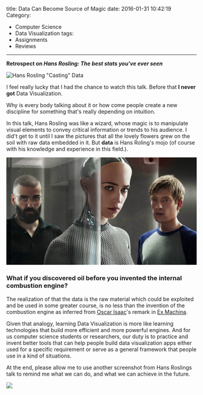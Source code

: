title: Data Can Become Source of Magic
date: 2016-01-31 10:42:19
Category:
- Computer Science
- Data Visualization
tags:
- Assignments
- Reviews
---

**Retrospect on _Hans Rosling: The best stats you've ever seen_**

![Hans Rosling "Casting" Data](images/hansrosling.png)

I feel really lucky that I had the chance to watch this talk. Before that **I never got** Data Visualization.

Why is every body talking about it or how come people create a new discipline for something that's really depending on intuition.

In this talk, Hans Rosling was like a wizard, whose magic is to manipulate visual elements to convey critical information or trends to his audience. I did't get to it until I saw the pictures that all the lovely flowers grew on the soil with raw data embedded in it. But **data** is Hans Roling's mojo (of course with his knowledge and experience in this field.).


![](images/ExMachinaCast.jpg)


### What if you discovered oil before you invented the internal combustion engine?

The realization of that the data is the raw material which could be exploited and be used in some greater course, is no less than the invention of the combustion engine as inferred from [Oscar Isaac](http://www.imdb.com/name/nm1209966/)'s remark in [Ex Machina](http://www.imdb.com/title/tt0470752/).

Given that analogy, learning Data Visualization is more like learning technologies that build more efficient and more powerful engines. And for us computer science students or researchers, our duty is to practice and invent better tools that can help people build data visualization apps either used for a specific requirement or serve as a general framework that people use in a kind of situations.

At the end, please allow me to use another screenshot from Hans Roslings talk to remind me what we can do, and what we can achieve in the future.

![](images/hansrosling2.png)
